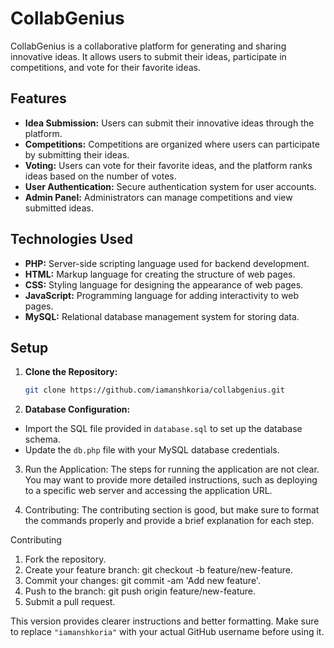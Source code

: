 # CollabGenius

CollabGenius is a collaborative platform for generating and sharing innovative ideas. It allows users to submit their ideas, participate in competitions, and vote for their favorite ideas.

## Features

- **Idea Submission:** Users can submit their innovative ideas through the platform.
- **Competitions:** Competitions are organized where users can participate by submitting their ideas.
- **Voting:** Users can vote for their favorite ideas, and the platform ranks ideas based on the number of votes.
- **User Authentication:** Secure authentication system for user accounts.
- **Admin Panel:** Administrators can manage competitions and view submitted ideas.

## Technologies Used

- **PHP:** Server-side scripting language used for backend development.
- **HTML:** Markup language for creating the structure of web pages.
- **CSS:** Styling language for designing the appearance of web pages.
- **JavaScript:** Programming language for adding interactivity to web pages.
- **MySQL:** Relational database management system for storing data.

## Setup

1. **Clone the Repository:**
   ```bash
   git clone https://github.com/iamanshkoria/collabgenius.git

   
  2. **Database Configuration:**

   - Import the SQL file provided in `database.sql` to set up the database schema.
   - Update the `db.php` file with your MySQL database credentials.


3. Run the Application: The steps for running the application are not clear. You may want to provide more detailed instructions, such as deploying to a specific web server and accessing the application URL.


4. Contributing: The contributing section is good, but make sure to format the commands properly and provide a brief explanation for each step.

Contributing
1. Fork the repository.
2. Create your feature branch: git checkout -b feature/new-feature.
3. Commit your changes: git commit -am 'Add new feature'.
4. Push to the branch: git push origin feature/new-feature.
5. Submit a pull request.


This version provides clearer instructions and better formatting. Make sure to replace `"iamanshkoria"` with your actual GitHub username before using it.



